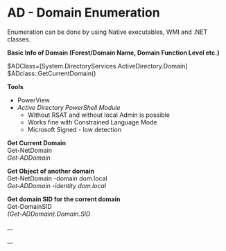 # AD - Domain Enumeration

Enumeration can be done by using Native executables, WMI and .NET classes.

**Basic Info of Domain (Forest/Domain Name, Domain Function Level etc.)**

$ADClass=\[System.DirectoryServices.ActiveDirectory.Domain]\
$ADclass::GetCurrentDomain()

**Tools**

* PowerView
* _Active Directory PowerShell Module_
  * Without RSAT and without local Admin is possible
  * Works fine with Constrained Language Mode
  * Microsoft Signed - low detection

**Get Current Domain**\
Get-NetDomain\
_Get-ADDomain_

**Get Object of another domain**\
Get-NetDomain -domain dom.local\
_Get-ADDomain -identity dom.local_

**Get domain SID for the corrent domain**\
Get-DomainSID\
_(Get-ADDomain).Domain.SID_



__

__
